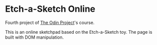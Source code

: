 # Etch-a-Sketch Online

Fourth project of <a href="https://www.theodinproject.com/about">The Odin Project</a>'s course.

This is an online sketchpad based on the Etch-a-Sketch toy. The page is built with DOM manipulation.